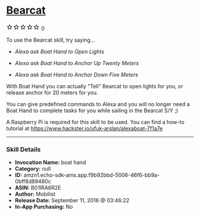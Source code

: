 # [Bearcat](http://alexa.amazon.com/#skills/amzn1.echo-sdk-ams.app.f9b92bbd-5006-46f6-bb9a-0bff8d89480c)
![0 stars](../../images/ic_star_border_black_18dp_1x.png)![0 stars](../../images/ic_star_border_black_18dp_1x.png)![0 stars](../../images/ic_star_border_black_18dp_1x.png)![0 stars](../../images/ic_star_border_black_18dp_1x.png)![0 stars](../../images/ic_star_border_black_18dp_1x.png) 0

To use the Bearcat skill, try saying...

* *Alexa ask Boat Hand to Open Lights*

* *Alexa ask Boat Hand to Anchor Up Twenty Meters*

* *Alexa ask Boat Hand to Anchor Down Five Meters*

With Boat Hand you can actually "Tell" Bearcat to open lights for you, or release anchor for 20 meters for you.

You can give predefined commands to Alexa and you will no longer need a Boat Hand to complete tasks for you while sailing in the Bearcat S/Y ;)

A Raspberry Pi is required for this skill to be used. You can find a how-to tutorial at https://www.hackster.io/ufuk-arslan/alexaboat-7f1a7e

***

### Skill Details

* **Invocation Name:** boat hand
* **Category:** null
* **ID:** amzn1.echo-sdk-ams.app.f9b92bbd-5006-46f6-bb9a-0bff8d89480c
* **ASIN:** B01IRA6R2E
* **Author:** Mobilist
* **Release Date:** September 11, 2016 @ 03:46:22
* **In-App Purchasing:** No
